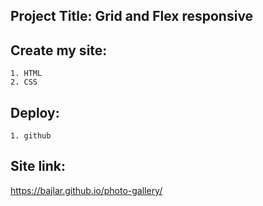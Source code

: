 ## Project Title: Grid and Flex responsive

## Create my site:
    1. HTML 
    2. CSS

## Deploy:
    1. github

## Site link: 
https://bajlar.github.io/photo-gallery/